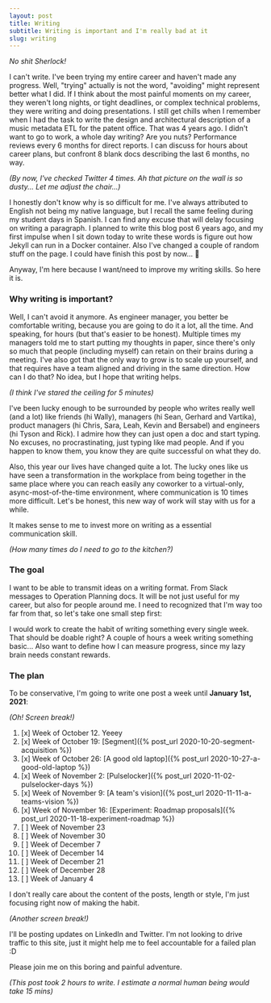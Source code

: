 ```yaml
---
layout: post
title: Writing
subtitle: Writing is important and I'm really bad at it
slug: writing
---
```




_No shit Sherlock!_

I can't write. I've been trying my entire career and haven't made any progress. Well, "trying"
actually is not the word, "avoiding" might represent better what I did. If I think about the most
painful moments on my career, they weren't long nights, or tight deadlines, or complex technical
problems, they were writing and doing presentations. I still get chills when I remember when I had
the task to write the design and architectural description of a music metadata ETL for the patent
office. That was 4 years ago. I didn't want to go to work, a whole day writing? Are you nuts?
Performance reviews every 6 months for direct reports. I can discuss for hours about career plans,
but confront 8 blank docs describing the last 6 months, no way.

_(By now, I've checked Twitter 4 times. Ah that picture on the wall is so dusty... Let me adjust the chair...)_

I honestly don't know why is so difficult for me. I've always attributed to English not being my
native language, but I recall the same feeling during my student days in Spanish. I can find any
excuse that will delay focusing on writing a paragraph. I planned to write this blog post 6 years
ago, and my first impulse when I sit down today to write these words is figure out how Jekyll can
run in a Docker container. Also I've changed a couple of random stuff on the page. I could have
finish this post by now... :facepalm:

Anyway, I'm here because I want/need to improve my writing skills. So here it is.


### Why writing is important?

Well, I can't avoid it anymore. As engineer manager, you better be comfortable writing, because
you are going to do it a lot, all the time. And speaking, for hours (but that's easier to be
honest). Multiple times my managers told me to start putting my thoughts in paper, since there's
only so much that people (including myself) can retain on their brains during a meeting. I've also
got that the only way to grow is to scale up yourself, and that requires have a team aligned and
driving in the same direction. How can I do that? No idea, but I hope that writing helps.

_(I think I've stared the ceiling for 5 minutes)_

I've been lucky enough to be surrounded by people who writes really well (and a lot) like friends (hi
Wally), managers (hi Sean, Gerhard and Vartika), product managers (hi Chris, Sara, Leah, Kevin and Bersabel) and
engineers (hi Tyson and Rick). I admire how they can just open a doc and start typing. No excuses,
no procrastinating, just typing like mad people. And if you happen to know them, you know they are
quite successful on what they do.

Also, this year our lives have changed quite a lot. The lucky ones like us have seen a
transformation in the workplace from being together in the same place where you can reach easily
any coworker to a virtual-only, async-most-of-the-time environment, where communication is 10 times
more difficult. Let's be honest, this new way of work will stay with us for a while.

It makes sense to me to invest more on writing as a essential communication skill.

_(How many times do I need to go to the kitchen?)_


### The goal

I want to be able to transmit ideas on a writing format. From Slack messages to Operation Planning
docs. It will be not just useful for my career, but also for people around me. I need to recognized
that I'm way too far from that, so let's take one small step first:

I would work to create the habit of writing something every single week. That should be doable right? A
couple of hours a week writing something basic... Also want to define how I can measure progress,
since my lazy brain needs constant rewards.


### The plan

To be conservative, I'm going to write one post a week until **January 1st, 2021**:

_(Oh! Screen break!)_

1. [x] Week of October 12. Yeeey
1. [x] Week of October 19: [Segment]({% post_url 2020-10-20-segment-acquisition %})
1. [x] Week of October 26: [A good old laptop]({% post_url 2020-10-27-a-good-old-laptop %})
1. [x] Week of November 2: [Pulselocker]({% post_url 2020-11-02-pulselocker-days %})
1. [x] Week of November 9: [A team's vision]({% post_url 2020-11-11-a-teams-vision %})
1. [x] Week of November 16: [Experiment: Roadmap proposals]({% post_url 2020-11-18-experiment-roadmap %})
1. [ ] Week of November 23
1. [ ] Week of November 30
1. [ ] Week of December 7
1. [ ] Week of December 14
1. [ ] Week of December 21
1. [ ] Week of December 28
1. [ ] Week of January 4

I don't really care about the content of the posts, length or style, I'm just focusing right now of
making the habit.

_(Another screen break!)_

I'll be posting updates on LinkedIn and Twitter. I'm not looking to drive traffic to this site,
just it might help me to feel accountable for a failed plan :D

Please join me on this boring and painful adventure.

_(This post took 2 hours to write. I estimate a normal human being would take 15 mins)_
